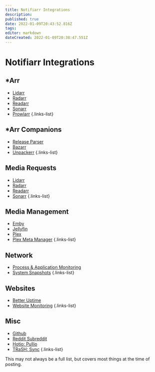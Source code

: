 ```yaml
---
title: Notifiarr Integrations
description: 
published: true
date: 2022-01-09T20:43:52.816Z
tags: 
editor: markdown
dateCreated: 2022-01-09T20:38:47.551Z
---
```


# Notifiarr Integrations

## \*Arr

* [Lidarr](/Website/Integrations/Lidarr.md)
* [Radarr](/Website/Integrations/Radarr.md)
* [Readarr](/Website/Integrations/Readarr.md)
* [Sonarr](/Website/Integrations/Sonarr.md)
* [Prowlarr](/Website/Integrations/Prowlarr.md)
{.links-list}

## \*Arr Companions

* [Release Parser](/Website/Integrations/ReleaseParser.md)
* [Bazarr](/Website/Integrations/Bazarr.md)
* [Unpackerr](/Website/Integrations/Unpackerr.md)
{.links-list}

## Media Requests

* [Lidarr](/Website/Integrations/MediaRequests.md)
* [Radarr](/Website/Integrations/MediaRequests.md)
* [Readarr](/Website/Integrations/MediaRequests.md)
* [Sonarr](/Website/Integrations/MediaRequests.md)
{.links-list}

## Media Management

* [Emby](/Website/Integrations/Emby.md)
* [Jellyfin](/Website/Integrations/Jellyfin.md)
* [Plex](/Website/Integrations/Plex.md)
* [Plex Meta Manager](Website/Integrations/PMM.md)
{.links-list}

## Network

* [Process & Application Monitoring](/Website/Integrations/Network.md)
* [System Snapshots](/Website/Integrations/Snapshots.md)
{.links-list}

## Websites

* [Better Uptime](/Website/Integrations/BetterUptime.md)
* [Website Monitoring](/Website/Integrations/WebsiteStatus.md)
{.links-list}

## Misc

* [Github](/Website/Integrations/Github.md)
* [Reddit Subreddit](/Website/Integrations/Reddit.md)
* [Hotio: Pullio](/Website/Integrations/Hotio.md)
* [TRaSH: Sync](/Website/Integrations/Trash.md)
{.links-list}

This may not always be a full list, but covers most things at the time of posting.